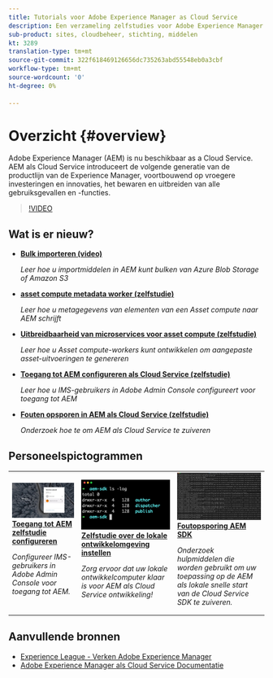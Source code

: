 ```yaml
---
title: Tutorials voor Adobe Experience Manager as Cloud Service
description: Een verzameling zelfstudies voor Adobe Experience Manager (AEM) als Cloud Service
sub-product: sites, cloudbeheer, stichting, middelen
kt: 3289
translation-type: tm+mt
source-git-commit: 322f618469126656dc735263abd55548eb0a3cbf
workflow-type: tm+mt
source-wordcount: '0'
ht-degree: 0%

---
```



# Overzicht {#overview}

Adobe Experience Manager (AEM) is nu beschikbaar as a Cloud Service. AEM als Cloud Service introduceert de volgende generatie van de productlijn van de Experience Manager, voortbouwend op vroegere investeringen en innovaties, het bewaren en uitbreiden van alle gebruiksgevallen en -functies.

>[!VIDEO](https://video.tv.adobe.com/v/31085/?quality=12&learn=on)

## Wat is er nieuw?

* **[Bulk importeren (video)](./migration/bulk-import.md)**

   *Leer hoe u importmiddelen in AEM kunt bulken van Azure Blob Storage of Amazon S3*

* **[asset compute metadata worker (zelfstudie)](./asset-compute/advanced/metadata.md)**

   *Leer hoe u metagegevens van elementen van een Asset compute naar AEM schrijft*

* **[Uitbreidbaarheid van microservices voor asset compute (zelfstudie)](./asset-compute/overview.md)**

   *Leer hoe u Asset compute-workers kunt ontwikkelen om aangepaste asset-uitvoeringen te genereren*

* **[Toegang tot AEM configureren als Cloud Service (zelfstudie)](./accessing/overview.md)**

   *Leer hoe u IMS-gebruikers in Adobe Admin Console configureert voor toegang tot AEM*

* **[Fouten opsporen in AEM als Cloud Service (zelfstudie)](./debugging/cloud-service/overview.md)**

   *Onderzoek hoe te om AEM als Cloud Service te zuiveren*

## Personeelspictogrammen

<table>
   <td>
      <a href="./accessing/overview.md">
      <img alt="Toegang tot AEM configureren als Cloud Service" src="./assets/overview/staff-pick__accessing.png"/>
      </a>
      <div>
         <a href="./accessing/overview.md">
         <strong>Toegang tot AEM zelfstudie configureren</strong>
         </a>
      </div>
      <p>
         <em>Configureer IMS-gebruikers in Adobe Admin Console voor toegang tot AEM.</em>
      <p>
   </td>   
   <td>
      <a href="./local-development-environment/overview.md">
      <img alt="Zelfstudie over de lokale ontwikkelomgeving instellen" src="./assets/overview/staff-pick__local-development-environment-set-up.png"/>
      </a>
      <div>
         <a href="./local-development-environment/overview.md">
         <strong>Zelfstudie over de lokale ontwikkelomgeving instellen</strong>
         </a>
      </div>
      <p>
         <em>Zorg ervoor dat uw lokale ontwikkelcomputer klaar is voor AEM als Cloud Service ontwikkeling!</em>
      <p>
   </td>   
   <td>
      <a href="./debugging/aem-sdk-local-quickstart/overview.md">
      <img alt="Foutopsporing AEM de lokale QuickStart van SDK" src="./assets/overview/staff-pick__debugging.png"/>
      </a>
      <div>
         <a href="./debugging/aem-sdk-local-quickstart/overview.md">
         <strong>Foutopsporing AEM SDK</strong>
         </a>
      </div>
      <p>
         <em>Onderzoek hulpmiddelen die worden gebruikt om uw toepassing op de AEM als lokale snelle start van de Cloud Service SDK te zuiveren.</em>
      <p>
   </td>
</table>

## Aanvullende bronnen

* [Experience League - Verken Adobe Experience Manager](https://experienceleague.adobe.com/#recommended/solutions/experience-manager)
* [Adobe Experience Manager als Cloud Service Documentatie](https://docs.adobe.com/content/help/en/experience-manager-cloud-service/landing/home.html)
